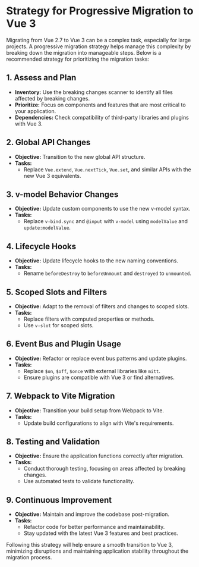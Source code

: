 # Strategy for Progressive Migration to Vue 3

Migrating from Vue 2.7 to Vue 3 can be a complex task, especially for large projects. A progressive migration strategy helps manage this complexity by breaking down the migration into manageable steps. Below is a recommended strategy for prioritizing the migration tasks:

## 1. Assess and Plan
- **Inventory:** Use the breaking changes scanner to identify all files affected by breaking changes.
- **Prioritize:** Focus on components and features that are most critical to your application.
- **Dependencies:** Check compatibility of third-party libraries and plugins with Vue 3.

## 2. Global API Changes
- **Objective:** Transition to the new global API structure.
- **Tasks:**
  - Replace `Vue.extend`, `Vue.nextTick`, `Vue.set`, and similar APIs with the new Vue 3 equivalents.

## 3. v-model Behavior Changes
- **Objective:** Update custom components to use the new v-model syntax.
- **Tasks:**
  - Replace `v-bind.sync` and `@input` with `v-model` using `modelValue` and `update:modelValue`.

## 4. Lifecycle Hooks
- **Objective:** Update lifecycle hooks to the new naming conventions.
- **Tasks:**
  - Rename `beforeDestroy` to `beforeUnmount` and `destroyed` to `unmounted`.

## 5. Scoped Slots and Filters
- **Objective:** Adapt to the removal of filters and changes to scoped slots.
- **Tasks:**
  - Replace filters with computed properties or methods.
  - Use `v-slot` for scoped slots.

## 6. Event Bus and Plugin Usage
- **Objective:** Refactor or replace event bus patterns and update plugins.
- **Tasks:**
  - Replace `$on`, `$off`, `$once` with external libraries like `mitt`.
  - Ensure plugins are compatible with Vue 3 or find alternatives.

## 7. Webpack to Vite Migration
- **Objective:** Transition your build setup from Webpack to Vite.
- **Tasks:**
  - Update build configurations to align with Vite's requirements.

## 8. Testing and Validation
- **Objective:** Ensure the application functions correctly after migration.
- **Tasks:**
  - Conduct thorough testing, focusing on areas affected by breaking changes.
  - Use automated tests to validate functionality.

## 9. Continuous Improvement
- **Objective:** Maintain and improve the codebase post-migration.
- **Tasks:**
  - Refactor code for better performance and maintainability.
  - Stay updated with the latest Vue 3 features and best practices.

Following this strategy will help ensure a smooth transition to Vue 3, minimizing disruptions and maintaining application stability throughout the migration process.
